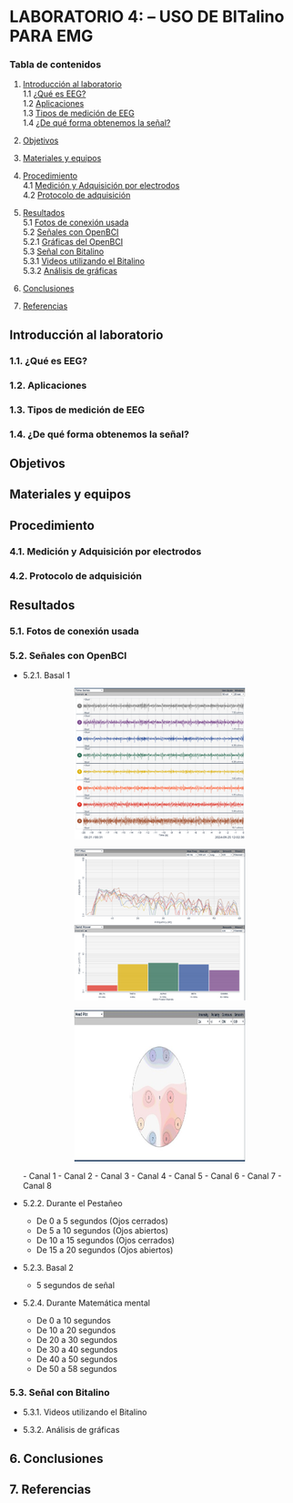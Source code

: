 # LABORATORIO 4: – USO DE BITalino PARA EMG

### Tabla de contenidos

1. [Introducción al laboratorio](#introducción-al-laboratorio)  
   1.1 [¿Qué es EEG?](#qué-es-eeg)  
   1.2 [Aplicaciones](#aplicaciones)  
   1.3 [Tipos de medición de EEG](#tipos-de-medición-de-eeg)  
   1.4 [¿De qué forma obtenemos la señal?](#de-qué-forma-obtenemos-la-señal)

2. [Objetivos](#objetivos)

3. [Materiales y equipos](#materiales-y-equipos)

4. [Procedimiento](#procedimiento)  
   4.1 [Medición y Adquisición por electrodos](#medición-y-adquisición-por-electrodos)  
   4.2 [Protocolo de adquisición](#protocolo-de-adquisición)

5. [Resultados](#resultados)  
   5.1 [Fotos de conexión usada](#fotos-de-conexión-usada)  
   5.2 [Señales con OpenBCI](#Señales-con-OpenBCI)  
      5.2.1 [Gráficas del OpenBCI](#gráficas-del-openbci)  
   5.3 [Señal con Bitalino](#señal-con-bitalino)  
      5.3.1 [Videos utilizando el Bitalino](#videos-utilizando-el-bitalino)  
      5.3.2 [Análisis de gráficas](#análisis-de-gráficas)

6. [Conclusiones](#conclusiones)

7. [Referencias](#referencias)


## Introducción al laboratorio

### 1.1. ¿Qué es EEG?

### 1.2. Aplicaciones

### 1.3. Tipos de medición de EEG

### 1.4. ¿De qué forma obtenemos la señal?

## Objetivos

## Materiales y equipos

## Procedimiento

### 4.1. Medición y Adquisición por electrodos

### 4.2. Protocolo de adquisición

## Resultados

### 5.1. Fotos de conexión usada

### 5.2. Señales con OpenBCI

 - 5.2.1. Basal 1
      <p align="center"><img src="/ISB/Laboratorios/Lab6 - Adquisición de señal EEG/Imagenes/B1_GENERAL.png" width="300" height="266"></p></p>
      <p align="center"><img src="/ISB/Laboratorios/Lab6 - Adquisición de señal EEG/Imagenes/B1_FFT_POWER.png" width="300" height="266"></p></p>
      <p align="center"><img src="/ISB/Laboratorios/Lab6 - Adquisición de señal EEG/Imagenes/B1_HEAD.jpg" width="300" height="266"></p></p>
   - Canal 1
   - Canal 2
   - Canal 3
   - Canal 4
   - Canal 5
   - Canal 6
   - Canal 7
   - Canal 8

 - 5.2.2. Durante el Pestañeo
    - De 0 a 5 segundos (Ojos cerrados)
    - De 5 a 10 segundos (Ojos abiertos)
    - De 10 a 15 segundos (Ojos cerrados)
    - De 15 a 20 segundos (Ojos abiertos)
      
 - 5.2.3. Basal 2
    - 5 segundos de señal
      
 - 5.2.4. Durante Matemática mental
    - De 0 a 10 segundos
    - De 10 a 20 segundos
    - De 20 a 30 segundos
    - De 30 a 40 segundos
    - De 40 a 50 segundos
    - De 50 a 58 segundos

### 5.3. Señal con Bitalino

 - 5.3.1. Videos utilizando el Bitalino

 - 5.3.2. Análisis de gráficas

## 6. Conclusiones

## 7. Referencias

